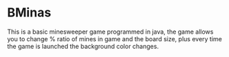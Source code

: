 # BMinas
This is a basic minesweeper game programmed in java, the game allows you to change % ratio of mines in game and the board size, plus every time the game is launched the background color changes.
